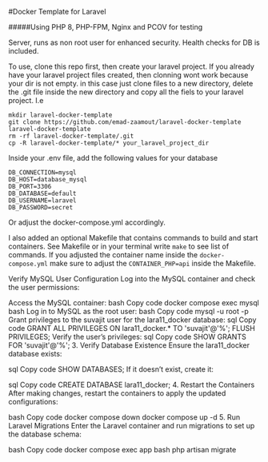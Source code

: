 
#Docker Template for Laravel

#####Using PHP 8, PHP-FPM, Nginx and PCOV for testing

Server, runs as non root user for enhanced security. Health checks for DB is included.

To use, clone this repo first, then create your laravel project. If you already have your laravel project files created, then clonning wont work because your dir is not empty. in this case just clone files to a new directory, delete the .git file inside the new directory and copy all the fiels to your laravel project. I.e
````
mkdir laravel-docker-template
git clone https://github.com/emad-zaamout/laravel-docker-template laravel-docker-template
rm -rf laravel-docker-template/.git
cp -R laravel-docker-template/* your_laravel_project_dir
````


Inside your .env file, add the following values for your database
````
DB_CONNECTION=mysql
DB_HOST=database_mysql
DB_PORT=3306
DB_DATABASE=default
DB_USERNAME=laravel
DB_PASSWORD=secret
````
Or adjust the docker-compose.yml accordingly.

I also added an optional Makefile that contains commands to build and start containers. See Makefile or in your terminal write `make` to see list of commands. If you adjusted the container name inside the `docker-compose.yml` make sure to adjust the `CONTAINER_PHP=api` inside the Makefile.









Verify MySQL User Configuration
Log into the MySQL container and check the user permissions:

Access the MySQL container:
bash
Copy code
docker compose exec mysql bash
Log in to MySQL as the root user:
bash
Copy code
mysql -u root -p
Grant privileges to the suvajit user for the lara11_docker database:
sql
Copy code
GRANT ALL PRIVILEGES ON lara11_docker.* TO 'suvajit'@'%';
FLUSH PRIVILEGES;
Verify the user’s privileges:
sql
Copy code
SHOW GRANTS FOR 'suvajit'@'%';
3. Verify Database Existence
Ensure the lara11_docker database exists:

sql
Copy code
SHOW DATABASES;
If it doesn’t exist, create it:

sql
Copy code
CREATE DATABASE lara11_docker;
4. Restart the Containers
After making changes, restart the containers to apply the updated configurations:

bash
Copy code
docker compose down
docker compose up -d
5. Run Laravel Migrations
Enter the Laravel container and run migrations to set up the database schema:

bash
Copy code
docker compose exec app bash
php artisan migrate